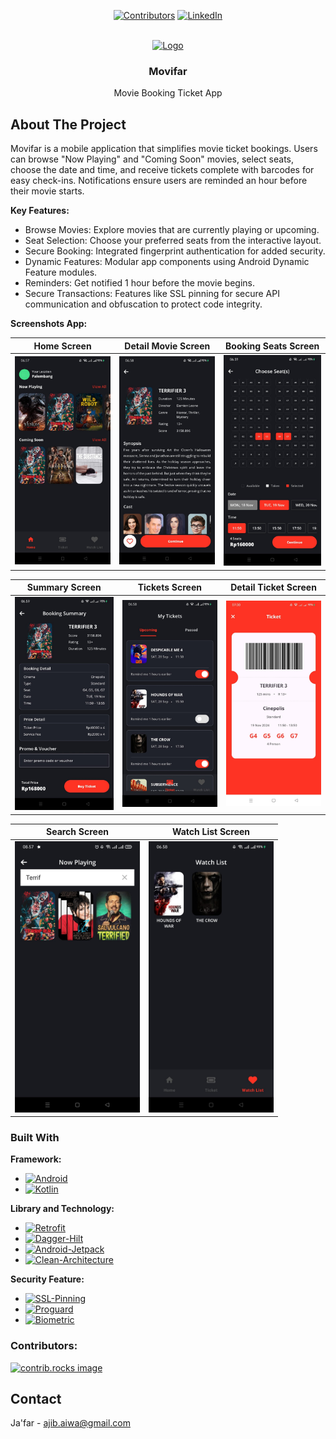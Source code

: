 <a id="readme-top"></a>

<div align="center">

[![Contributors][contributors-shield]][contributors-url]
[![LinkedIn][linkedin-shield]][linkedin-url]

</div>
<!-- PROJECT LOGO -->
<br />
<div align="center">
  <a href="https://github.com/jafar144/Movifar">
    <img src="assets/images/logo_app.png" alt="Logo" width="100" height="100">
  </a>

  <h3 align="center">Movifar</h3>

  <p align="center">
    Movie Booking Ticket App
    <br />
  </p>
</div>

<!-- TABLE OF CONTENTS -->
<!-- <details>
  <summary>Table of Contents</summary>
  <ol>
    <li>
      <a href="#about-the-project">About The Project</a>
      <ul>
        <li><a href="#built-with">Built With</a></li>
      </ul>
    </li>
    <li><a href="#contributing">Contributing</a></li>
    <li><a href="#contact">Contact</a></li>
  </ol>
</details> -->

<!-- ABOUT THE PROJECT -->
## About The Project

Movifar is a mobile application that simplifies movie ticket bookings. Users can browse "Now Playing" and "Coming Soon" movies, select seats, choose the date and time, 
and receive tickets complete with barcodes for easy check-ins. Notifications ensure users are reminded an hour before their movie starts.

**Key Features:**

- Browse Movies: Explore movies that are currently playing or upcoming.
- Seat Selection: Choose your preferred seats from the interactive layout.
- Secure Booking: Integrated fingerprint authentication for added security.
- Dynamic Features: Modular app components using Android Dynamic Feature modules.
- Reminders: Get notified 1 hour before the movie begins.
- Secure Transactions: Features like SSL pinning for secure API communication and obfuscation to protect code integrity.

**Screenshots App:**
<div align="center">
  
| Home Screen | Detail Movie Screen | Booking Seats Screen |
|:--------------:|:------------:|:---------------:|
| <img src="screenshots/Home.jpeg" alt="Home Screen" width="200"> | <img src="screenshots/Detail Movie.jpeg" alt="Detail Movie Screen" width="200"> | <img src="screenshots/Booking Seats.jpeg" alt="Booking Seats Screen" width="200"> |

| Summary Screen | Tickets Screen | Detail Ticket Screen |
|:-----------:|:----------------:|:-------------:|
| <img src="screenshots/Summary.jpeg" alt="Summary Screen" width="200"> | <img src="screenshots/Tickets.jpeg" alt="Tickets Screen" width="200"> | <img src="screenshots/Detail Ticket.jpeg" alt="Detail Ticket Screen" width="200"> |

| Search Screen | Watch List Screen |
|:-----------:|:----------------:|
| <img src="screenshots/Search.jpeg" alt="Search Screen" width="200"> | <img src="screenshots/Watch List.jpeg" alt="Watch List Screen" width="200"> |

</div>

### Built With

**Framework:**
* [![Android][Android]][Android-url]
* [![Kotlin][Kotlin]][Kotlin-url]

**Library and Technology:**
* [![Retrofit][Retrofit]][Retrofit-url]
* [![Dagger-Hilt][Dagger-Hilt]][Dagger-Hilt-url]
* [![Android-Jetpack][Android-Jetpack]][Android-Jetpack-url]
* [![Clean-Architecture][Clean-Architecture]][Clean-Architecture-url]

**Security Feature:**
* [![SSL-Pinning][SSL-Pinning]][SSL-Pinning-url]
* [![Proguard][Proguard]][Proguard-url]
* [![Biometric][Biometric]][Biometric-url]

<!-- CONRTIBUTORS -->
### Contributors:

<a href="https://github.com/jafar144/AshStory/graphs/contributors">
  <img src="https://contrib.rocks/image?repo=jafar144/AshStory" alt="contrib.rocks image" />
</a>

<!-- <p align="right">(<a href="#readme-top">back to top</a>)</p> -->

<!-- CONTACT -->
## Contact

Ja'far - ajib.aiwa@gmail.com

<!-- MARKDOWN LINKS & IMAGES -->
<!-- https://www.markdownguide.org/basic-syntax/#reference-style-links -->
[contributors-shield]: https://img.shields.io/github/contributors/jafar144/AshStory.svg?style=for-the-badge
[contributors-url]: https://github.com/othneildrew/Best-README-Template/graphs/contributors
[linkedin-shield]: https://img.shields.io/badge/-LinkedIn-black.svg?style=for-the-badge&logo=linkedin&colorB=555
[linkedin-url]: https://www.linkedin.com/in/jafarrmu/

[Android]: https://img.shields.io/badge/Android-34A853?style=for-the-badge&logo=android&logoColor=FFFFFF
[Android-url]: https://developer.android.com/develop
[Kotlin]: https://img.shields.io/badge/Kotlin-7F52FF?style=for-the-badge&logo=kotlin&logoColor=FFFFFF
[Kotlin-url]: https://kotlinlang.org/

[Retrofit]: https://img.shields.io/badge/Retrofit-20232A?style=for-the-badge&logo=retrofit&logoColor=61DAFB
[Retrofit-url]: https://pub.dev/packages/blochttps://square.github.io/retrofit/
[Dagger-Hilt]: https://img.shields.io/badge/Dagger--Hilt-20232A?style=for-the-badge&logo=bloc&logoColor=61DAFB
[Dagger-Hilt-url]: https://dagger.dev/hilt/
[Android-Jetpack]: https://img.shields.io/badge/Android--Jetpack-20232A?style=for-the-badge&logo=jetpack&logoColor=61DAFB
[Android-Jetpack-url]: https://developer.android.com/jetpack
[Clean-Architecture]: https://img.shields.io/badge/Clean--Architecture-20232A?style=for-the-badge&logo=clean&logoColor=61DAFB
[Clean-Architecture-url]: https://developer.android.com/topic/architecture

[SSL-Pinning]: https://img.shields.io/badge/SSL--Pinning-20232A?style=for-the-badge&logo=key&logoColor=61DAFB
[SSL-Pinning-url]: https://developer.android.com/privacy-and-security/security-ssl
[Proguard]: https://img.shields.io/badge/Proguard-20232A?style=for-the-badge&logo=proguard&logoColor=61DAFB
[Proguard-url]: https://developer.android.com/build/shrink-code?hl=id
[Biometric]: https://img.shields.io/badge/Biometric-20232A?style=for-the-badge&logo=biometric&logoColor=61DAFB
[Biometric-url]: https://developer.android.com/identity/sign-in/biometric-auth?hl=id
